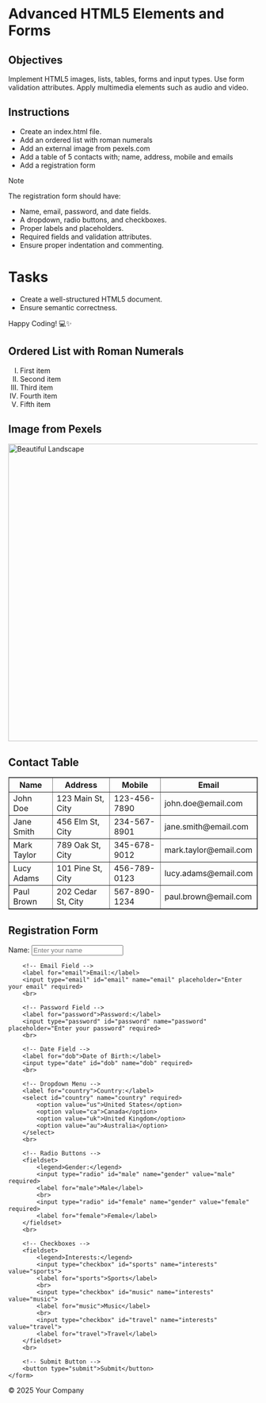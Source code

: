 # Advanced HTML5 Elements and Forms

## Objectives
Implement HTML5 images, lists, tables, forms and input types.
Use form validation attributes.
Apply multimedia elements such as audio and video.

## Instructions

- Create an index.html file.
- Add an ordered list with roman numerals
- Add an external image from pexels.com
- Add a table of 5 contacts with; name, address, mobile and emails
- Add a registration form

>[!NOTE]
>  The registration form should have:
>- Name, email, password, and date fields.
>- A dropdown, radio buttons, and checkboxes.
>- Proper labels and placeholders.
>- Required fields and validation attributes.
>- Ensure proper indentation and commenting.
 
# Tasks
- Create a well-structured HTML5 document.
- Ensure semantic correctness.

Happy Coding! 💻✨


<!-- Ordered List with Roman Numerals -->
<section>
    <h2>Ordered List with Roman Numerals</h2>
    <ol type="I">
        <li>First item</li>
        <li>Second item</li>
        <li>Third item</li>
        <li>Fourth item</li>
        <li>Fifth item</li>
    </ol>
</section>

<!-- External Image from Pexels -->
<section>
    <h2>Image from Pexels</h2>
    <img src="https://images.pexels.com/photos/335037/pexels-photo-335037.jpeg" alt="Beautiful Landscape" width="600">
</section>

<!-- Table of 5 Contacts -->
<section>
    <h2>Contact Table</h2>
    <table border="1">
        <thead>
            <tr>
                <th>Name</th>
                <th>Address</th>
                <th>Mobile</th>
                <th>Email</th>
            </tr>
        </thead>
        <tbody>
            <tr>
                <td>John Doe</td>
                <td>123 Main St, City</td>
                <td>123-456-7890</td>
                <td>john.doe@email.com</td>
            </tr>
            <tr>
                <td>Jane Smith</td>
                <td>456 Elm St, City</td>
                <td>234-567-8901</td>
                <td>jane.smith@email.com</td>
            </tr>
            <tr>
                <td>Mark Taylor</td>
                <td>789 Oak St, City</td>
                <td>345-678-9012</td>
                <td>mark.taylor@email.com</td>
            </tr>
            <tr>
                <td>Lucy Adams</td>
                <td>101 Pine St, City</td>
                <td>456-789-0123</td>
                <td>lucy.adams@email.com</td>
            </tr>
            <tr>
                <td>Paul Brown</td>
                <td>202 Cedar St, City</td>
                <td>567-890-1234</td>
                <td>paul.brown@email.com</td>
            </tr>
        </tbody>
    </table>
</section>

<!-- Registration Form -->
<section>
    <h2>Registration Form</h2>
    <form action="/submit_form" method="POST" id="registrationForm">
        <!-- Name Field -->
        <label for="name">Name:</label>
        <input type="text" id="name" name="name" placeholder="Enter your name" required>
        <br>

        <!-- Email Field -->
        <label for="email">Email:</label>
        <input type="email" id="email" name="email" placeholder="Enter your email" required>
        <br>

        <!-- Password Field -->
        <label for="password">Password:</label>
        <input type="password" id="password" name="password" placeholder="Enter your password" required>
        <br>

        <!-- Date Field -->
        <label for="dob">Date of Birth:</label>
        <input type="date" id="dob" name="dob" required>
        <br>

        <!-- Dropdown Menu -->
        <label for="country">Country:</label>
        <select id="country" name="country" required>
            <option value="us">United States</option>
            <option value="ca">Canada</option>
            <option value="uk">United Kingdom</option>
            <option value="au">Australia</option>
        </select>
        <br>

        <!-- Radio Buttons -->
        <fieldset>
            <legend>Gender:</legend>
            <input type="radio" id="male" name="gender" value="male" required>
            <label for="male">Male</label>
            <br>
            <input type="radio" id="female" name="gender" value="female" required>
            <label for="female">Female</label>
        </fieldset>
        <br>

        <!-- Checkboxes -->
        <fieldset>
            <legend>Interests:</legend>
            <input type="checkbox" id="sports" name="interests" value="sports">
            <label for="sports">Sports</label>
            <br>
            <input type="checkbox" id="music" name="interests" value="music">
            <label for="music">Music</label>
            <br>
            <input type="checkbox" id="travel" name="interests" value="travel">
            <label for="travel">Travel</label>
        </fieldset>
        <br>

        <!-- Submit Button -->
        <button type="submit">Submit</button>
    </form>
</section>

<!-- Footer Section -->
<footer>
    <p>&copy; 2025 Your Company</p>
</footer>
